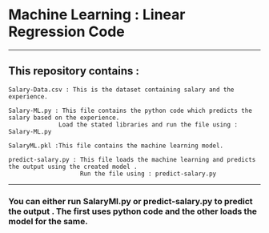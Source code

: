 # Machine Learning : Linear Regression Code 

 
 ***
 
 ## This repository contains :
 ```
 Salary-Data.csv : This is the dataset containing salary and the experience.
 
 ```
 
 ```
 Salary-ML.py : This file contains the python code which predicts the salary based on the experience.
               Load the stated libraries and run the file using : Salary-ML.py
 
 ```
 
 ```
 SalaryML.pkl :This file contains the machine learning model.
 
```

```
predict-salary.py : This file loads the machine learning and predicts the output using the created model .
                    Run the file using : predict-salary.py 

```
 
***
 ### You can either run SalaryMl.py or predict-salary.py to predict the output . The first uses python code and the other loads the model for the same.
